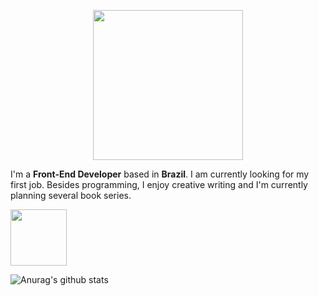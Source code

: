 <p align="center">

<img src="https://i.imgur.com/9U3DxS1.png" width="240" />

I'm a **Front-End Developer** based in **Brazil**. I am currently looking for my first job. Besides programming, I enjoy creative writing and I'm currently planning several book series.

<img src="https://i.imgur.com/KQ8ZDLa.png" height="90" width="auto"/>

![Anurag's github stats](https://github-readme-stats.vercel.app/api?username=Adriano-js)

</p>
